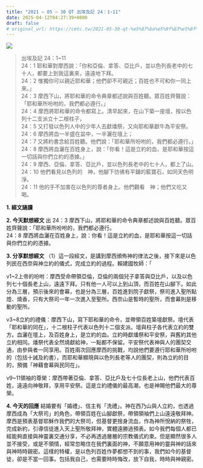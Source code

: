 ```yaml
---
title: "2021 – 05 – 30 QT 出埃及記 24：1~11"
date: 2025-04-12T04:27:39+0800
draft: false
# original_url: https://cmtc.tw/2021-05-30-qt-%e5%87%ba%e5%9f%83%e5%8f%8a%e8%a8%98-24%ef%bc%9a111
---
```


![](/images/qt.jpg)
> 出埃及記 24：1\~11  
> 24：1 耶和華對摩西說：「你和亞倫、拿答、亞比戶，並以色列長老中的七十人，都要上到我這裏來，遠遠地下拜。  
> 24：2 惟獨你可以親近耶和華；他們卻不可親近；百姓也不可和你一同上來。」  
> 24：3 摩西下山，將耶和華的命令典章都述說與百姓聽。眾百姓齊聲說：「耶和華所吩咐的，我們都必遵行。」  
> 24：4 摩西將耶和華的命令都寫上。清早起來，在山下築一座壇，按以色列十二支派立十二根柱子，  
> 24：5 又打發以色列人中的少年人去獻燔祭，又向耶和華獻牛為平安祭。  
> 24：6 摩西將血一半盛在盆中，一半灑在壇上；  
> 24：7 又將約書念給百姓聽。他們說：「耶和華所吩咐的，我們都必遵行。」  
> 24：8 摩西將血灑在百姓身上，說：「你看！這是立約的血，是耶和華按這一切話與你們立約的憑據。」  
> 24：9 摩西、亞倫、拿答、亞比戶，並以色列長老中的七十人，都上了山。  
> 24：10 他們看見以色列的　神，他腳下彷彿有平鋪的藍寶石，如同天色明淨。  
> 24：11 他的手不加害在以色列的尊者身上。他們觀看　神；他們又吃又喝。

**1. 經文誦讀**

**2.  今天默想經文**
出 24：3 摩西下山，將耶和華的命令典章都述說與百姓聽。眾百姓齊聲說：「耶和華所吩咐的，我們都必遵行。  
24：8 摩西將血灑在百姓身上，說：你看！這是立約的血，是耶和華按這一切話與你們立約的憑據。

**3. 分享默想經文**
（1）這一段經文，是講到摩西頒佈神的律法之後，接下來是以色列民在西奈與神立約的儀式，完成立約的過程。賴建國牧師：「

v1\~2上帝的吩咐：摩西受命帶領亞倫，亞倫的兩個兒子拿答與亞比戶，以及以色列七十個長老上山，遠遠下拜。只有他一人可以上到山頂，而百姓在山腳下。如此分為三層，預示後來的會幕，也是分為三層，百姓進到院子獻祭，祭司進入聖所點燈、燒香，只有大祭司一年一次進入至聖所。西奈山是暫時的聖所，而會幕則是移動的聖所。

v3\~8立約的禮儀：摩西下山，寫下耶和華的命令，並帶領百姓築壇獻祭。壇代表「耶和華的同在」，十二根柱子代表以色列十二個支派。壇與柱子各代表立約的雙方。血灑在壇上，及百姓身上，是立約的血。立約時獻燔祭和平安祭，與舊約其他立約相同。燔祭代表全然燒獻給神，一點都不保留。平安祭代表神與人的團契交通，由參與者一同享用。百姓兩次回應摩西的挑戰，均說他們要遵行耶和華所吩咐的（包括十誡及約書），而耶和華顯現與以色列長老等人的團契，則為立約的目的，預備「神藉會幕與民同在」。

v9\~11領袖的尊榮：摩西帶著亞倫、拿答、亞比戶及七十位長老上山，他們代表百姓，遠遠向神敬拜，享用平安祭。這是立約禮儀的最高潮，也是神賜他們最大的尊榮。

**4. 今天的回應**
結婚要有「婚禮」、信主有「洗禮」。神在西乃山與人立約，也透過摩西成為「大祭司」的角色，帶領百姓在山腳獻祭，帶領領袖們上山遠遠敬拜神。摩西是預表基督耶穌作我們的大祭司，但基督更捨身流血，作為神所悅納的祭牲，完成新約，引導信徒進入天上聖所敬拜神，實體遠勝過預表。如今我們每個人都已經能夠直接與神靈裏交通分享，不必再透過層層的宗教儀式約束。但是顯然很多人並不接受，或是不領情，經常忽略住在我們裏面的神，不願意用神的靈與神的話來與神時時親密。這樣的特權，是以色列百姓作夢都想不到的事，我們如今的基督徒，卻是不當一回事。包括我自己，也需要時時悔改，放下自我，時時與神親密。
